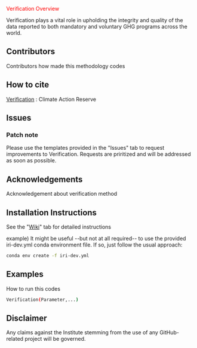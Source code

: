 <span style="color:red"> Verification Overview </span>

Verification plays a vital role in upholding the integrity and quality of the data reported to both mandatory and voluntary GHG programs across the world.

## Contributors
Contributors how made this methodology codes

## How to cite
[Verification] : Climate Action Reserve

## Issues
### Patch note
Please use the templates provided in the "Issues" tab to request improvements to Verification. Requests are priritized and will be addressed as soon as possible.

## Acknowledgements

Acknowledgement about verification method

## Installation Instructions
See the "[Wiki]" tab for detailed instructions

example)
It might be useful --but not at all required-- to use the provided iri-dev.yml conda environment file. If so, just follow the usual approach:
```sh
conda env create -f iri-dev.yml
```

## Examples
How to run this codes
```sh
Verification(Parameter,...)
```

## Disclaimer
Any claims against the Institute stemming from the use of any GitHub-related project will be governed.



  [Wiki]: https://www.climateactionreserve.org/wp-content/uploads/2021/02/Verification_Program_Manual_February_2021.pdf
  [Verification]: https://www.climateactionreserve.org/how/verification/verification-program-manual/
